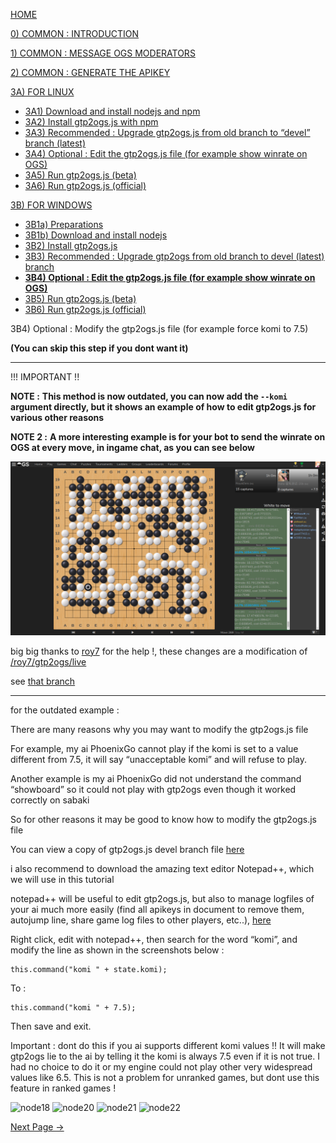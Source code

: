[HOME](https://github.com/wonderingabout/gtp2ogs-tutorial)

[0) COMMON : INTRODUCTION](/docs/0-common-introduction.md)

[1) COMMON : MESSAGE OGS MODERATORS](/docs/1-common-message-ogs-moderators.md)

[2) COMMON : GENERATE THE APIKEY](/docs/2-common-generate-the-apikey.md)

[3A) FOR LINUX](/docs/3A0-FOR-LINUX.md)
  - [3A1) Download and install nodejs and npm](/docs/3A1-linux-download-install-nodejs.md)
  - [3A2) Install gtp2ogs.js with npm](/docs/3A2-linux-install-gt2ogs-js-with-npm.md)
  - [3A3) Recommended : Upgrade gtp2ogs.js from old branch to “devel” branch (latest)](/docs/3A3-linux-optional-upgrade-to-devel.md)
  - [3A4) Optional : Edit the gtp2ogs.js file (for example show winrate on OGS)](3A4-linux-optional-edit-gtp2ogs-js-file.md)
  - [3A5) Run gtp2ogs.js (beta)](/docs/3A5-linux-run-gtp2ogs-js-beta.md)
  - [3A6) Run gtp2ogs.js (official)](/docs/3A6-linux-run-gtp2ogs-js-beta.md)


[3B) FOR WINDOWS](/docs/3B0-FOR-WINDOWS.md)

  - [3B1a) Preparations](/docs/3B1a-windows-preparations.md)
  - [3B1b) Download and install nodejs](/docs/3B1b-windows-download-install-nodejs.md)
  - [3B2) Install gtp2ogs.js](/docs/3B2-windows-install-gt2ogs-js-with-npm.md)
  - [3B3) Recommended : Upgrade gtp2ogs from old branch to devel (latest) branch](/docs/3B3-windows-optional-upgrade-to-devel.md)
  - [**3B4) Optional : Edit the gtp2ogs.js file (for example show winrate on OGS)**](/docs/3B4-windows-optional-edit-gtp2ogs-js-file.md)
  - [3B5) Run gtp2ogs.js (beta)](/docs/3B5-windows-run-gtp2ogs-js-beta.md)
  - [3B6) Run gtp2ogs.js (official)](/docs/3B6-windows-run-gtp2ogs-js-beta.md)

3B4) Optional : Modify the gtp2ogs.js file (for example force komi to 7.5)

**(You can skip this step if you dont want it)**

--------------------

!!! IMPORTANT !!

**NOTE :**
**This method is now outdated, you can now add the `--komi` argument directly, but it shows an example of how to edit gtp2ogs.js for various other reasons**

**NOTE 2 :**
**A more interesting example is for your bot to send the winrate on OGS at every move, in ingame chat, as you can see below**

![phoenixgo-text-winrate](/pictures/phoenixgo-text-winrate.png)

big big thanks to [roy7](https://github.com/roy7) for the help !, these changes are a modification of [/roy7/gtp2ogs/live](https://github.com/roy7/gtp2ogs/tree/live)

see [that branch](https://github.com/wonderingabout/gtp2ogs/tree/roy7live-textonly-phoenixgo)

------------------

for the outdated example : 

There are many reasons why you may want to modify the gtp2ogs.js file

For example, my ai PhoenixGo cannot play if the komi is set to a value different from 7.5, it will say “unacceptable komi” and will refuse to play. 

Another example is my ai PhoenixGo did not understand the command “showboard” so it could not play with gtp2ogs even though it worked correctly on sabaki

So for other reasons it may be good to know how to modify the gtp2ogs.js file

You can view a copy of gtp2ogs.js devel branch file [here](https://github.com/online-go/gtp2ogs/blob/devel/gtp2ogs.js )

i also recommend to download the amazing text editor Notepad++, which we will use in this tutorial

notepad++ will be useful to edit gtp2ogs.js, but also to manage logfiles of your ai much more easily (find all apikeys in document to remove them, autojump line, share game log files to other players, etc..), [here](https://notepad-plus-plus.org/download/)

Right click, edit with notepad++, then search for the word “komi”, and modify the line as shown in the screenshots below : 

```
this.command("komi " + state.komi);
```

To :

```
this.command("komi " + 7.5);
```

Then save and exit.

Important : dont do this if you ai supports different komi values !! It will make gtp2ogs lie to the ai by telling it the komi is always 7.5 even if it is not true. I had no choice to do it or my engine could not play other very widespread values like 6.5. This is not a problem for unranked games, but dont use this feature in ranked games !

![node18](https://github.com/wonderingabout/gtp2ogs-tutorial/blob/master/pictures/node18.png?raw=true)
![node20](https://github.com/wonderingabout/gtp2ogs-tutorial/blob/master/pictures/node20.png?raw=true)
![node21](https://github.com/wonderingabout/gtp2ogs-tutorial/blob/master/pictures/node21.PNG?raw=true)
![node22](https://github.com/wonderingabout/gtp2ogs-tutorial/blob/master/pictures/node22.PNG?raw=true)

[Next Page ->](/docs/3B5-windows-run-gtp2ogs-js-beta.md)
